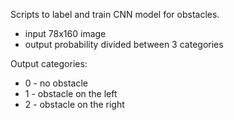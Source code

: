 Scripts to label and train CNN model for obstacles.

- input 78x160 image
- output probability divided between 3 categories

Output categories:
- 0 - no obstacle
- 1 - obstacle on the left
- 2 - obstacle on the right
